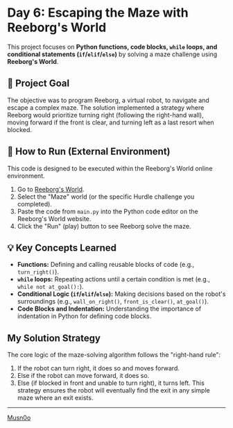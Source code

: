 # Day 6: Escaping the Maze with Reeborg's World

This project focuses on **Python functions, code blocks, `while` loops, and conditional statements (`if`/`elif`/`else`)** by solving a maze challenge using **Reeborg's World**.

## 🎯 Project Goal

The objective was to program Reeborg, a virtual robot, to navigate and escape a complex maze. The solution implemented a strategy where Reeborg would prioritize turning right (following the right-hand wall), moving forward if the front is clear, and turning left as a last resort when blocked.

## 🤖 How to Run (External Environment)

This code is designed to be executed within the Reeborg's World online environment.

1.  Go to [Reeborg's World](https://reeborg.ca/).
2.  Select the "Maze" world (or the specific Hurdle challenge you completed).
3.  Paste the code from `main.py` into the Python code editor on the Reeborg's World website.
4.  Click the "Run" (play) button to see Reeborg solve the maze.

## 💡 Key Concepts Learned

* **Functions:** Defining and calling reusable blocks of code (e.g., `turn_right()`).
* **`while` loops:** Repeating actions until a certain condition is met (e.g., `while not at_goal():`).
* **Conditional Logic (`if`/`elif`/`else`):** Making decisions based on the robot's surroundings (e.g., `wall_on_right()`, `front_is_clear()`, `at_goal()`).
* **Code Blocks and Indentation:** Understanding the importance of indentation in Python for defining code blocks.

## My Solution Strategy

The core logic of the maze-solving algorithm follows the "right-hand rule":
1. If the robot can turn right, it does so and moves forward.
2. Else if the robot can move forward, it does so.
3. Else (if blocked in front and unable to turn right), it turns left.
This strategy ensures the robot will eventually find the exit in any simple maze where an exit exists.

---

[Musn0o](https://github.com/Musn0o)